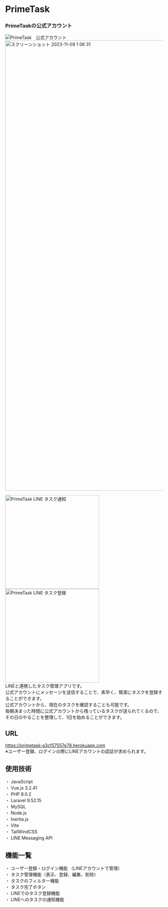 # PrimeTask
### PrimeTaskの公式アカウント
![PrimeTask　公式アカウント](https://github.com/kurogenki/PrimeTask/assets/111842468/6e301dea-b3d1-4e10-b314-43066c613823)  
<img width="1440" alt="スクリーンショット 2023-11-09 1 06 31" src="https://github.com/kurogenki/PrimeTask/assets/111842468/8e3b8c4f-ebc6-4f9b-b652-b1121f738947">  

<img style="margin-right:20px" width="300" alt="PrimeTask LINE タスク通知" src="https://github.com/kurogenki/PrimeTask/assets/111842468/60095411-6269-49da-9e93-346811fe7ab4"><img width="300" alt="PrimeTask LINE タスク登録" src="https://github.com/kurogenki/PrimeTask/assets/111842468/c6661c41-9204-46e7-b881-45af7510102b">  
LINEと連携したタスク管理アプリです。  
公式アカウントにメッセージを送信することで、素早く、簡潔にタスクを登録することができます。  
公式アカウントから、現在のタスクを確認することも可能です。  
毎朝決まった時間に公式アカウントから残っているタスクが送られてくるので、その日のやることを整理して、1日を始めることができます。
## URL
https://primetask-a3cf57557e78.herokuapp.com  
※ユーザー登録、ログインの際にLINEアカウントの認証が求められます。

## 使用技術
・ JavaScript  
・ Vue.js 3.2.41  
・ PHP 8.0.2  
・ Laravel 9.52.15  
・ MySQL  
・ Node.js  
・ Inertia.js  
・ Vite  
・ TailWindCSS  
・ LINE Messaging API

## 機能一覧
・ ユーザー登録・ログイン機能 （LINEアカウントで管理）  
・ タスク管理機能（表示、登録、編集、削除）  
・ タスクのフィルター機能  
・ タスク完了ボタン  
・ LINEでのタスク登録機能  
・ LINEへのタスクの通知機能  
